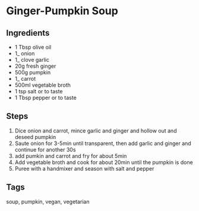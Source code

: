 # Ginger-Pumpkin Soup

## Ingredients

* 1 Tbsp olive oil 
* 1_ onion
* 1_ clove garlic
* 20g fresh ginger 
* 500g pumpkin 
* 1_ carrot 
* 500ml vegetable broth
* 1 tsp salt or to taste 
* 1 Tbsp pepper or to taste

## Steps

1. Dice onion and carrot, mince garlic and ginger and hollow out and deseed pumpkin
2. Saute onion for 3-5min until transparent, then add garlic and ginger and continue for another 30s
3. add pumkin and carrot and fry for about 5min
4. Add vegetable broth and cook for about 20min until the pumpkin is done 
5. Puree with a handmixer and season with salt and pepper

## Tags
soup, pumpkin, vegan, vegetarian
